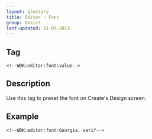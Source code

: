 ```yaml
---
layout: glossary
title: Editor - Font
group: Basics
last-updated: 31-07-2013
---
```


## Tag

`<!--WDK:editor:font:value-->`

## Description

Use this tag to preset the font on Create's Design screen.

## Example

~~~
<!--WDK:editor:font:Georgia, serif-->
~~~